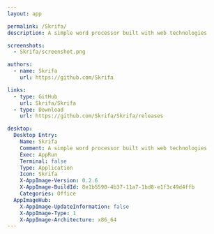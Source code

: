```yaml
---
layout: app

permalink: /Skrifa/
description: A simple word processor built with web technologies

screenshots:
  - Skrifa/screenshot.png

authors:
  - name: Skrifa
    url: https://github.com/Skrifa

links:
  - type: GitHub
    url: Skrifa/Skrifa
  - type: Download
    url: https://github.com/Skrifa/Skrifa/releases

desktop:
  Desktop Entry:
    Name: Skrifa
    Comment: A simple word processor built with web technologies
    Exec: AppRun
    Terminal: false
    Type: Application
    Icon: Skrifa
    X-AppImage-Version: 0.2.6
    X-AppImage-BuildId: 8e1b5590-4b37-11a7-1bd8-e1f3c49d4ffb
    Categories: Office
  AppImageHub:
    X-AppImage-UpdateInformation: false
    X-AppImage-Type: 1
    X-AppImage-Architecture: x86_64
---
```

